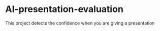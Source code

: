 # AI-presentation-evaluation
This project detects the confidence when you are giving a presentation
